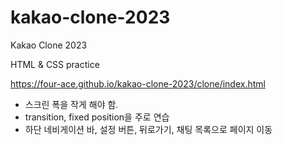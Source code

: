 # kakao-clone-2023
Kakao Clone 2023 

HTML & CSS practice

https://four-ace.github.io/kakao-clone-2023/clone/index.html

- 스크린 폭을 작게 해야 함.
- transition, fixed position을 주로 연습
- 하단 네비게이션 바, 설정 버튼, 뒤로가기, 채팅 목록으로 페이지 이동 
